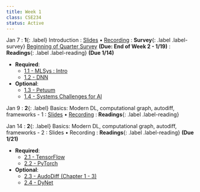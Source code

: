 ```yaml
---
title: Week 1
class: CSE234
status: Active
---
```


Jan 7
: **1**{: .label} Introduction
  : [Slides](assets/slides/jan7.pdf) &#8226; [Recording]()
: **Survey**{: .label .label-survey} [Beginning of Quarter Survey](https://forms.gle/4fuE1HUFbd13NKbp7) **(Due: End of Week 2 - 1/19)**
: **Readings**{: .label .label-reading} **(Due 1/14)**
  * **Required**: 
    * [1.1 - MLSys : Intro](https://mlsysbook.ai/contents/core/introduction/introduction.html)
    * [1.2 - DNN](https://mlsysbook.ai/contents/core/dnn_architectures/dnn_architectures.html#sec-deep-learning-primer-resource)
  * **Optional**: 
    * [1.3 - Petuum](https://arxiv.org/abs/1312.7651)
    * [1.4 - Systems Challenges for AI](https://www2.eecs.berkeley.edu/Pubs/TechRpts/2017/EECS-2017-159.pdf)



Jan 9
: **2**{: .label} Basics: Modern DL, computational graph, autodiff, frameworks - 1
  : [Slides](assets/slides/jan9.pdf) &#8226; [Recording](https://podcast.ucsd.edu/watch/wi25/cse234_a00/1)
: **Readings**{: .label .label-reading}


Jan 14
: **2**{: .label} Basics: Modern DL, computational graph, autodiff, frameworks - 2
  : Slides &#8226; Recording
: **Readings**{: .label .label-reading} **(Due 1/21)**
  * **Required**: 
    * [2.1 - TensorFlow](https://arxiv.org/abs/1605.08695)
    * [2.2 - PyTorch](https://arxiv.org/abs/1912.01703)
  * **Optional**: 
    * [2.3 - AudoDiff (Chapter 1 - 3)](https://arxiv.org/pdf/1502.05767)
    * [2.4 - DyNet](https://arxiv.org/pdf/1701.03980)

<!-- : **Readings**{: .label .label-reading} -->
